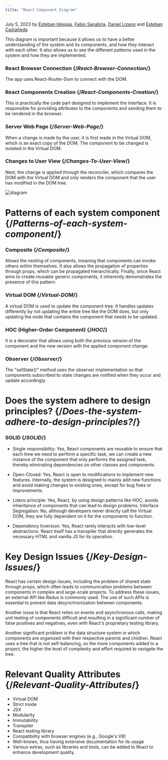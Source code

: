 ```yaml
---
title: "React Component Diagram"
---
```


July 5, 2023 by [Esteban Iglesias](https://github.com/EstebanUCR), [Fabio Sanabria](https://github.com/FabioSanabria), [Daniel Lizano](https://github.com/DanielLM2002) and [Esteban Castañeda](https://github.com/estebancb03)

<Intro>

This diagram is important because it allows us to have a better understanding of the system and its components, and how they interact with each other. It also allows us to see the different patterns used in the system and how they are implemented.

</Intro>

### React Browser Connection {/*React-Browser-Connection*/}

The app uses React-Router-Dom to connect with the DOM.

### React Components Creation {/*React-Components-Creation*/}

This is practically the code part designed to implement the interface. It is responsible for providing attributes to the components and sending them to be rendered in the browser.

### Server Web Page {/*Server-Web-Page*/}

When a change is made by the user, it is first made in the Virtual DOM, which is an exact copy of the DOM. The component to be changed is isolated in the Virtual DOM.

### Changes to User View {/*Changes-To-User-View*/}

Next, the change is applied through the reconciler, which compares the DOM with the Virtual DOM and only renders the component that the user has modified in the DOM tree.

![diagram](/react.dev/public/images/docs/diagrams/UMLDiagram.png)

# Patterns of each system component {/*Patterns-of-each-system-component*/}

### Composite {/*Composite*/}

Allows the nesting of components, meaning that components can invoke others within themselves. It also allows the propagation of properties through props, which can be propagated hierarchically. Finally, since React aims to create reusable generic components, it inherently demonstrates the presence of this pattern.

### Virtual DOM {/*Virtual-DOM*/}

A virtual DOM is used to update the component tree. It handles updates differently by not updating the entire tree like the DOM does, but only updating the node that contains the component that needs to be updated.

### HOC (Higher-Order Component) {/*HOC*/}

It is a decorator that allows using both the previous version of the component and the new version with the applied component change.

### Observer {/*Observer*/}

The "setState()" method uses the observer implementation so that components subscribed to state changes are notified when they occur and update accordingly.

# Does the system adhere to design principles? {/*Does-the-system-adhere-to-design-principles?*/}

### SOLID {/*SOLID*/}

* Single responsibility: Yes, React components are reusable to ensure that each time we need to perform a specific task, we can create a new instance of the component that only performs the assigned task, thereby eliminating dependencies on other classes and components.

* Open-Closed: Yes, React is open to modifications to implement new features. Internally, the system is designed to mainly add new functions and avoid making changes to existing ones, except for bug fixes or improvements.

* Liskov principle: Yes, React, by using design patterns like HOC, avoids inheritance of components that can lead to design problems.
Interface Segregation: No, although developers never directly call the Virtual DOM, they are fully dependent on it for the components to function.

* Dependency Inversion: Yes, React rarely interacts with low-level abstractions. React itself has a transpiler that directly generates the necessary HTML and vanilla JS for its operation.

# Key Design Issues {/*Key-Design-Issues*/}

React has certain design issues, including the problem of shared state through props, which often leads to communication problems between components in complex and large-scale projects. To address these issues, an external API like Redux is commonly used. The use of such APIs is essential to prevent data desynchronization between components.

Another issue is that React relies on events and asynchronous calls, making unit testing of components difficult and resulting in a significant number of false positives and negatives, even with React's proprietary testing library.

Another significant problem is the data structure system in which components are organized with their respective parents and children. React uses a tree that is not self-balancing, so the more components added to a project, the higher the level of complexity and effort required to navigate the tree.

# Relevant Quality Attributes {/*Relevant-Quality-Attributes*/}

* Virtual DOM
* Strict mode
* JSX
* Modularity
* Immutability
* Transpiler
* React testing library
* Compatibility with browser engines (e.g., Google's V8)
* Well-known, thus having extensive documentation for its usage
* Various extras, such as libraries and tools, can be added to React to enhance development quality.
